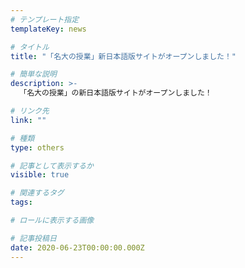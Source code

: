 ```yaml
---
# テンプレート指定
templateKey: news

# タイトル
title: "「名大の授業」新日本語版サイトがオープンしました！"

# 簡単な説明
description: >-
  「名大の授業」の新日本語版サイトがオープンしました！

# リンク先
link: ""

# 種類
type: others

# 記事として表示するか
visible: true

# 関連するタグ
tags:

# ロールに表示する画像

# 記事投稿日
date: 2020-06-23T00:00:00.000Z
---
```

